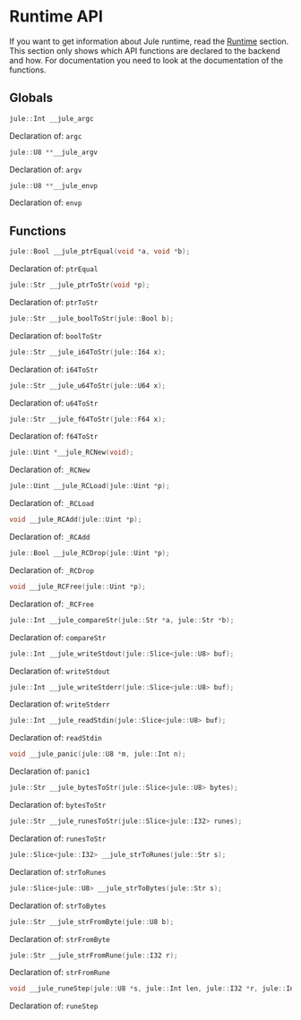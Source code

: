 # Runtime API

If you want to get information about Jule runtime, read the [Runtime](/runtime/) section. This section only shows which API functions are declared to the backend and how. For documentation you need to look at the documentation of the functions.

## Globals

```cpp
jule::Int __jule_argc
```
Declaration of: `argc`

```cpp
jule::U8 **__jule_argv
```
Declaration of: `argv`

```cpp
jule::U8 **__jule_envp
```
Declaration of: `envp`

## Functions

```cpp
jule::Bool __jule_ptrEqual(void *a, void *b);
```
Declaration of: `ptrEqual`

```cpp
jule::Str __jule_ptrToStr(void *p);
```
Declaration of: `ptrToStr`

```cpp
jule::Str __jule_boolToStr(jule::Bool b);
```
Declaration of: `boolToStr`

```cpp
jule::Str __jule_i64ToStr(jule::I64 x);
```
Declaration of: `i64ToStr`

```cpp
jule::Str __jule_u64ToStr(jule::U64 x);
```
Declaration of: `u64ToStr`

```cpp
jule::Str __jule_f64ToStr(jule::F64 x);
```
Declaration of: `f64ToStr`

```cpp
jule::Uint *__jule_RCNew(void);
```
Declaration of: `_RCNew`

```cpp
jule::Uint __jule_RCLoad(jule::Uint *p);
```
Declaration of: `_RCLoad`

```cpp
void __jule_RCAdd(jule::Uint *p);
```
Declaration of: `_RCAdd`

```cpp
jule::Bool __jule_RCDrop(jule::Uint *p);
```
Declaration of: `_RCDrop`

```cpp
void __jule_RCFree(jule::Uint *p);
```
Declaration of: `_RCFree`

```cpp
jule::Int __jule_compareStr(jule::Str *a, jule::Str *b);
```
Declaration of: `compareStr`

```cpp
jule::Int __jule_writeStdout(jule::Slice<jule::U8> buf);
```
Declaration of: `writeStdout`

```cpp
jule::Int __jule_writeStderr(jule::Slice<jule::U8> buf);
```
Declaration of: `writeStderr`

```cpp
jule::Int __jule_readStdin(jule::Slice<jule::U8> buf);
```
Declaration of: `readStdin`

```cpp
void __jule_panic(jule::U8 *m, jule::Int n);
```
Declaration of: `panic1`

```cpp
jule::Str __jule_bytesToStr(jule::Slice<jule::U8> bytes);
```
Declaration of: `bytesToStr`

```cpp
jule::Str __jule_runesToStr(jule::Slice<jule::I32> runes);
```
Declaration of: `runesToStr`

```cpp
jule::Slice<jule::I32> __jule_strToRunes(jule::Str s);
```
Declaration of: `strToRunes`

```cpp
jule::Slice<jule::U8> __jule_strToBytes(jule::Str s);
```
Declaration of: `strToBytes`

```cpp
jule::Str __jule_strFromByte(jule::U8 b);
```
Declaration of: `strFromByte`

```cpp
jule::Str __jule_strFromRune(jule::I32 r);
```
Declaration of: `strFromRune`

```cpp
void __jule_runeStep(jule::U8 *s, jule::Int len, jule::I32 *r, jule::Int *outLen);
```
Declaration of: `runeStep`